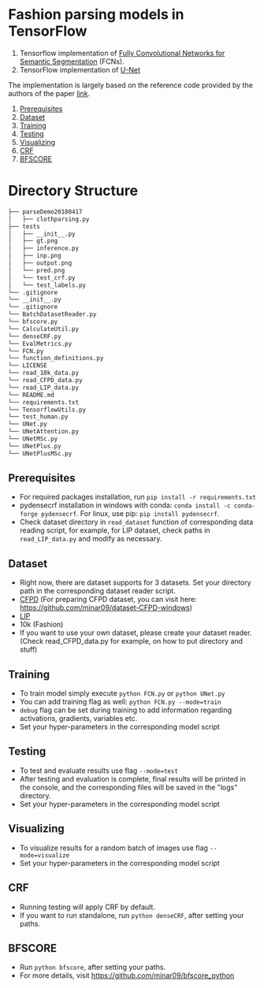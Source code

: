 # Fashion parsing models in TensorFlow
1. Tensorflow implementation of [Fully Convolutional Networks for Semantic Segmentation](http://arxiv.org/pdf/1605.06211v1.pdf) (FCNs).
2. TensorFlow implementation of [U-Net](https://lmb.informatik.uni-freiburg.de/people/ronneber/u-net/)

The implementation is largely based on the reference code provided by the authors of the paper [link](https://github.com/shelhamer/fcn.berkeleyvision.org).
1. [Prerequisites](#prerequisites)
2. [Dataset](#dataset)
3. [Training](#training)
4. [Testing](#testing)
5. [Visualizing](#visualizing)
6. [CRF](#crf)
7. [BFSCORE](#bfscore)

# Directory Structure

```bash
├── parseDemo20180417
│   ├── clothparsing.py
├── tests
│   ├── __init__.py
│   ├── gt.png
│   ├── inference.py
│   ├── inp.png
│   ├── output.png
│   └── pred.png
│   └── test_crf.py
│   └── test_labels.py
└── .gitignore
└── __init__.py
└── .gitignore
└── BatchDatasetReader.py
└── bfscore.py
└── CalculateUtil.py
└── denseCRF.py
└── EvalMetrics.py
└── FCN.py
└── function_definitions.py
└── LICENSE
└── read_10k_data.py
└── read_CFPD_data.py
└── read_LIP_data.py
└── README.md
└── requirements.txt
└── TensorflowUtils.py
└── test_human.py
└── UNet.py
└── UNetAttention.py
└── UNetMSc.py
└── UNetPlus.py
└── UNetPlusMSc.py

```

## Prerequisites
 - For required packages installation, run `pip install -r requirements.txt`
 - pydensecrf installation in windows with conda: `conda install -c conda-forge pydensecrf`. For linux, use pip: `pip install pydensecrf`.
 - Check dataset directory in `read_dataset` function of corresponding data reading script, for example, for LIP dataset, check paths in `read_LIP_data.py` and modify as necessary.

## Dataset
 - Right now, there are dataset supports for 3 datasets. Set your directory path in the corresponding dataset reader script.
 - [CFPD](https://github.com/hrsma2i/dataset-CFPD) (For preparing CFPD dataset, you can visit here: https://github.com/minar09/dataset-CFPD-windows)
 - [LIP](http://www.sysu-hcp.net/lip/)
 - 10k (Fashion)
 - If you want to use your own dataset, please create your dataset reader. (Check read_CFPD_data.py for example, on how to put directory and stuff)

## Training
 - To train model simply execute `python FCN.py` or `python UNet.py`
 - You can add training flag as well: `python FCN.py --mode=train`
 - `debug` flag can be set during training to add information regarding activations, gradients, variables etc.
 - Set your hyper-parameters in the corresponding model script

## Testing
 - To test and evaluate results use flag `--mode=test`
 - After testing and evaluation is complete, final results will be printed in the console, and the corresponding files will be saved in the "logs" directory.
 - Set your hyper-parameters in the corresponding model script

## Visualizing
 - To visualize results for a random batch of images use flag `--mode=visualize`
 - Set your hyper-parameters in the corresponding model script

## CRF
 - Running testing will apply CRF by default.
 - If you want to run standalone, run `python denseCRF`, after setting your paths.

## BFSCORE
 - Run `python bfscore`, after setting your paths.
 - For more details, visit https://github.com/minar09/bfscore_python
